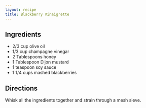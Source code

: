 ```yaml
---
layout: recipe
title: Blackberry Vinaigrette
---
```


## Ingredients

* 2/3 cup olive oil
* 1/3 cup champagne vinegar
* 2 Tablespoons honey
* 1 Tablespoon Dijon mustard
* 1 teaspoon soy sauce
* 1 1/4 cups mashed blackberries

## Directions

Whisk all the ingredients together and strain through a mesh sieve.
